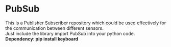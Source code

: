 # PubSub
This is a Publisher Subscriber repository which could be used effectively for the communication between different sensors.
<br>
Just include the library import PubSub into your python code.
<br>
<b> Dependency: pip install keyboard


